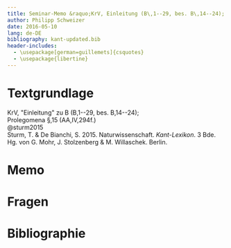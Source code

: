 ```yaml
---
title: Seminar-Memo &raquo;KrV, Einleitung (B\,1--29, bes. B\,14--24); Prolegomena §\,15 (AA\,IV\,294f.)&laquo;, *Kant über Vernunft und Wissenschaft, 4. Sitzung 10.\,Mai\,2016*
author: Philipp Schweizer
date: 2016-05-10
lang: de-DE
bibliography: kant-updated.bib
header-includes:
  - \usepackage[german=guillemets]{csquotes}
  - \usepackage{libertine}
---
```


# Textgrundlage
KrV, "Einleitung" zu B (B\,1--29, bes. B\,14--24);  
Prolegomena §\,15 (AA\,IV\,294f.)  
@sturm2015  
Sturm, T. & De Bianchi, S. 2015. Naturwissenschaft. *Kant-Lexikon*. 3 Bde. Hg. von G. Mohr, J. Stolzenberg & M. Willaschek. Berlin.

# Memo


# Fragen


# Bibliographie